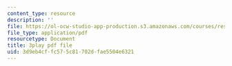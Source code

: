 ```yaml
---
content_type: resource
description: ''
file: https://ol-ocw-studio-app-production.s3.amazonaws.com/courses/res-6-012-introduction-to-probability-spring-2018/3d9eb4cffc575c81702dfae5504e6321_X04gTpC7wAs.pdf
file_type: application/pdf
resourcetype: Document
title: 3play pdf file
uid: 3d9eb4cf-fc57-5c81-702d-fae5504e6321
---
```


